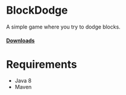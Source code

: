 # BlockDodge
A simple game where you try to dodge blocks.

#### [Downloads](https://github.com/JBYoshi/BlockDodge/releases)

# Requirements
- Java 8
- Maven
